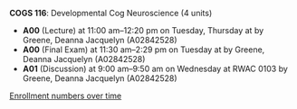 **COGS 116**: Developmental Cog Neuroscience (4 units)

- **A00** (Lecture) at 11:00 am–12:20 pm on Tuesday, Thursday at   by Greene, Deanna Jacquelyn (A02842528)
- **A00** (Final Exam) at 11:30 am–2:29 pm on Tuesday at   by Greene, Deanna Jacquelyn (A02842528)
- **A01** (Discussion) at 9:00 am–9:50 am on Wednesday at RWAC 0103 by Greene, Deanna Jacquelyn (A02842528)

[Enrollment numbers over time](./COGS116.tsv)
